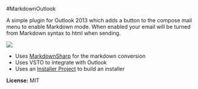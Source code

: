 #MarkdownOutlook

A simple plugin for Outlook 2013 which adds a button to the compose mail menu to enable Markdown mode. When enabled your email will be turned from Markdown syntax to html when sending.

![](http://matthewmanela.com/images/markdownoutlook3.png)

* Uses [MarkdownSharp](http://code.google.com/p/markdownsharp/) for the markdown conversion
* Uses VSTO to integrate with Outlook
* Uses an [Installer Project](http://visualstudiogallery.msdn.microsoft.com/9abe329c-9bba-44a1-be59-0fbf6151054d) to build an installer


__License:__ MIT
